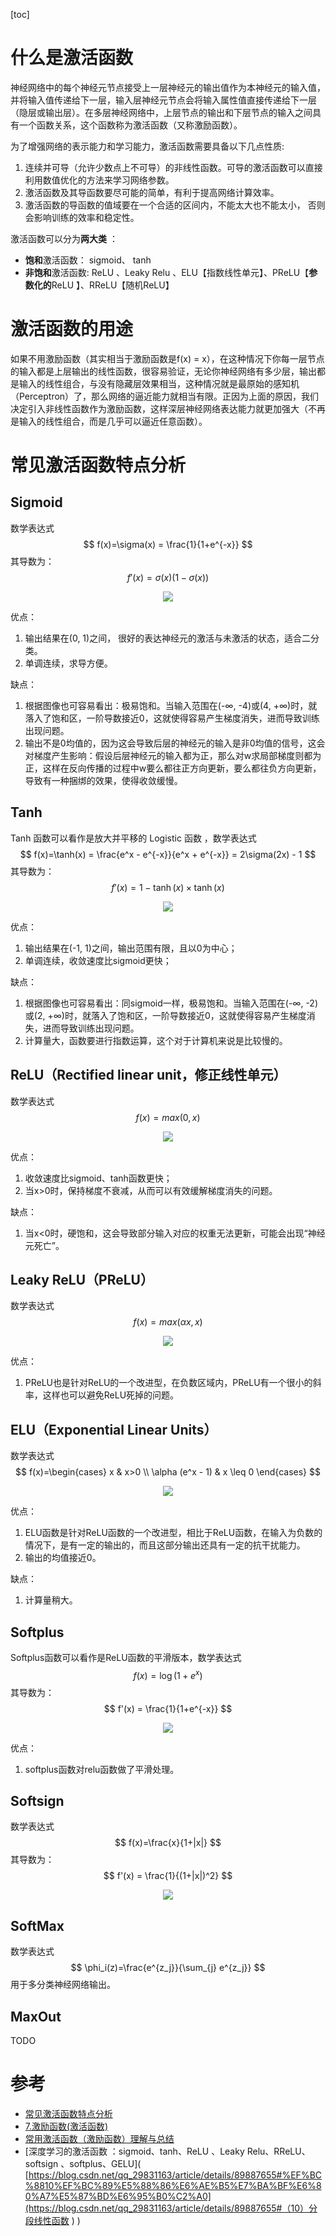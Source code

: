 [toc]

# 什么是激活函数

 神经网络中的每个神经元节点接受上一层神经元的输出值作为本神经元的输入值，并将输入值传递给下一层，输入层神经元节点会将输入属性值直接传递给下一层（隐层或输出层）。在多层神经网络中，上层节点的输出和下层节点的输入之间具有一个函数关系，这个函数称为激活函数（又称激励函数）。 

为了增强网络的表示能力和学习能力，激活函数需要具备以下几点性质:

1. 连续并可导（允许少数点上不可导）的非线性函数。可导的激活函数可以直接利用数值优化的方法来学习网络参数。 
2. 激活函数及其导函数要尽可能的简单，有利于提高网络计算效率。 
3. 激活函数的导函数的值域要在一个合适的区间内，不能太大也不能太小， 否则会影响训练的效率和稳定性。

激活函数可以分为**两大类** ：

- **饱和**激活函数： sigmoid、 tanh
- **非饱和**激活函数: ReLU 、Leaky Relu  、ELU【指数线性单元】、PReLU【**参数化的**ReLU 】、RReLU【随机ReLU】

# 激活函数的用途

如果不用激励函数（其实相当于激励函数是f(x) = x），在这种情况下你每一层节点的输入都是上层输出的线性函数，很容易验证，无论你神经网络有多少层，输出都是输入的线性组合，与没有隐藏层效果相当，这种情况就是最原始的感知机（Perceptron）了，那么网络的逼近能力就相当有限。正因为上面的原因，我们决定引入非线性函数作为激励函数，这样深层神经网络表达能力就更加强大（不再是输入的线性组合，而是几乎可以逼近任意函数）。

# 常见激活函数特点分析

## Sigmoid

数学表达式
$$
f(x)=\sigma(x) = \frac{1}{1+e^{-x}}
$$
其导数为：
$$
f'(x) = \sigma(x)(1-\sigma(x))
$$

<p align="center">
  <img src=".\..\..\Image\activation\Sigmoid.png">
</p>

优点：

1. 输出结果在(0, 1)之间， 很好的表达神经元的激活与未激活的状态，适合二分类。
2. 单调连续，求导方便。

缺点：

1. 根据图像也可容易看出：极易饱和。当输入范围在(-∞, -4)或(4, +∞)时，就落入了饱和区，一阶导数接近0，这就使得容易产生梯度消失，进而导致训练出现问题。
2. 输出不是0均值的，因为这会导致后层的神经元的输入是非0均值的信号，这会对梯度产生影响：假设后层神经元的输入都为正，那么对w求局部梯度则都为正，这样在反向传播的过程中w要么都往正方向更新，要么都往负方向更新，导致有一种捆绑的效果，使得收敛缓慢。

## Tanh

Tanh 函数可以看作是放大并平移的 Logistic 函数 ，数学表达式
$$
f(x)=\tanh(x) = \frac{e^x - e^{-x}}{e^x + e^{-x}} = 2\sigma(2x) - 1
$$
其导数为：
$$
f'(x) = 1- \tanh(x) \times \tanh(x)
$$

<p align="center">
  <img src=".\..\..\Image\activation\Tanh.png">
</p>

优点：

1. 输出结果在(-1, 1)之间，输出范围有限，且以0为中心；
2. 单调连续，收敛速度比sigmoid更快；

缺点：

1. 根据图像也可容易看出：同sigmoid一样，极易饱和。当输入范围在(-∞, -2)或(2, +∞)时，就落入了饱和区，一阶导数接近0，这就使得容易产生梯度消失，进而导致训练出现问题。
2.  计算量大，函数要进行指数运算，这个对于计算机来说是比较慢的。 

## ReLU（Rectified linear unit，修正线性单元）

数学表达式
$$
f(x)=max(0, x)
$$

<p align="center">
  <img src=".\..\..\Image\activation\Relu.png">
</p>

优点：

1. 收敛速度比sigmoid、tanh函数更快；
2. 当x>0时，保持梯度不衰减，从而可以有效缓解梯度消失的问题。

缺点：

1. 当x<0时，硬饱和，这会导致部分输入对应的权重无法更新，可能会出现“神经元死亡”。

## Leaky ReLU（PReLU）

数学表达式
$$
f(x)=max(\alpha x, x)
$$

<p align="center">
  <img src=".\..\..\Image\activation\Leaky Relu.png">
</p>

优点：

1. PReLU也是针对ReLU的一个改进型，在负数区域内，PReLU有一个很小的斜率，这样也可以避免ReLU死掉的问题。 

## ELU（Exponential Linear Units）

数学表达式
$$
f(x)=\begin{cases}
x & x>0 \\
\alpha (e^x - 1) & x \leq 0 
\end{cases}
$$

<p align="center">
  <img src=".\..\..\Image\activation\Elu.png">
</p>

优点：

1.  ELU函数是针对ReLU函数的一个改进型，相比于ReLU函数，在输入为负数的情况下，是有一定的输出的，而且这部分输出还具有一定的抗干扰能力。
2.   输出的均值接近0。

缺点：

1.  计算量稍大。

## Softplus

Softplus函数可以看作是ReLU函数的平滑版本，数学表达式
$$
f(x)=\log (1 + e^x)
$$
其导数为：
$$
f'(x)  = \frac{1}{1+e^{-x}}
$$

<p align="center">
  <img src=".\..\..\Image\activation\Softplus.png">
</p>

优点：

1. softplus函数对relu函数做了平滑处理。

## Softsign

数学表达式
$$
f(x)=\frac{x}{1+|x|}
$$
其导数为：
$$
f'(x) = \frac{1}{(1+|x|)^2}
$$

<p align="center">
  <img src=".\..\..\Image\activation\Softsign.png">
</p>

## SoftMax

数学表达式
$$
\phi_i(z)=\frac{e^{z_j}}{\sum_{j} e^{z_j}}
$$
用于多分类神经网络输出。

## MaxOut

TODO

# 参考

- [常见激活函数特点分析]( https://www.jianshu.com/p/89956fbb7098 )
- [7.激励函数(激活函数)]( https://www.jianshu.com/p/e2e7cde335a0 )
- [常用激活函数（激励函数）理解与总结]( https://blog.csdn.net/tyhj_sf/article/details/79932893 )
- [深度学习的激活函数  ：sigmoid、tanh、ReLU 、Leaky Relu、RReLU、softsign 、softplus、GELU]( [https://blog.csdn.net/qq_29831163/article/details/89887655#%EF%BC%8810%EF%BC%89%E5%88%86%E6%AE%B5%E7%BA%BF%E6%80%A7%E5%87%BD%E6%95%B0%C2%A0](https://blog.csdn.net/qq_29831163/article/details/89887655#（10）分段线性函数 ) )